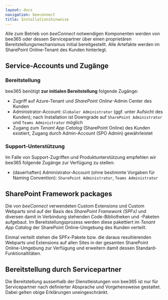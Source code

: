 ```yaml
---
layout: docs
navigation: beeconnect
title: Installationshinweise
---
```


Alle zum Betrieb von *beeConnect* notwendigen Komponenten werden von bee365 oder dessen Servicepartner über einen proprietären Bereitstellungsmechanismus initial bereitgestellt. Alle Artefakte werden im SharePoint Online-Tenant des Kunden hinterlegt.

## Service-Accounts und Zugänge
### Bereitstellung
bee365 benötigt **zur initialen Bereitstellung** folgende Zugänge:
* Zugriff auf Azure-Tenant und *SharePoint Online*-Admin Center des Kunden
* Administrator-Account: `Globaler Administrator` (ggf. unter Aufsicht des Kunden); nach Installation ist Downgrade auf `SharePoint Administrator` und `Teams Administrator` möglich
* Zugang zum *Tenant App Catalog* (SharePoint Online) des Kunden existiert, Zugang durch Admin-Account (SPO Admin) gewährleistet

### Support-Unterstützung
Im Falle von Support-Zugriffen und Produktunterstützung empfehlen wir bee365 folgende Zugänge zur Verfügung zu stellen:
* (dauerhaften) Administrator-Account (ohne bestimmte Vorgaben für Naming Convention): `SharePoint Administrator`, `Teams Administrator`
  

## SharePoint Framework packages
Die von *beeConnect* verwendeten Custom Extensions und Custom Webparts sind auf der Basis des *SharePoint Framework (SPFx)* und diversen damit in Verbindung stehenden Code-Bibliotheken und -Paketen aufgebaut. Im Bereitstellungsprozess werden diese pakettiert im *Tenant App Catalog* der SharePoint Online-Umgebung des Kunden verteilt. 

Einmal verteilt stehen die SPFx-Pakete bzw. die daraus resultierenden Webparts und Extensions auf allen Sites in der gesamten SharePoint Online-Umgebung zur Verfügung und erweitern damit dessen Standard-Funktionaltitäten.


## Bereitstellung durch Servicepartner
Die Bereitstellung ausserhalb der Dienstleistungen von bee365 ist nur für Servicepartner nach definierter Absprache und Vorgehensweise gestattet. Dabei gelten obige Erklärungen uneingeschränkt.